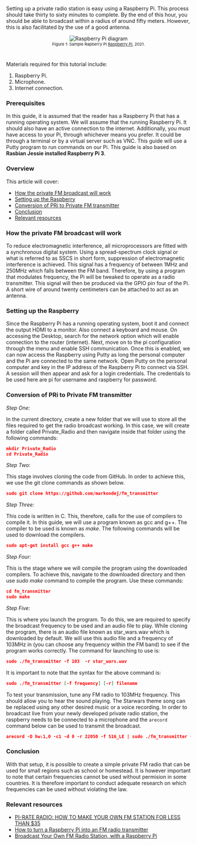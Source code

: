 Setting up a private radio station is easy using a Raspberry Pi. This process should take thirty to sixty minutes to complete. By the end of this hour, you should be able to broadcast within a radius of around fifty meters. However, this is also facilitated by the use of a good antenna. 
<div style="text-align: center; padding-bottom: 5%;">
<img style="padding: 0; margin:0;" src="/engineering-education/broadcasting-a-pirate-fm-radio-station-using-a-raspberry-pi/raspberry21.jpg" alt="Raspberry Pi diagram"><br>
<span style="font-size: 11px;">Figure 1: Sample Rapberry Pi <a href="https://unsplash.com/photos/raLeFIxXgDY">Raspberry Pi</a>, 2021.<span>
</div>

Materials required for this tutorial include:
1.	Raspberry Pi.
2.	Microphone.
3.	Internet connection.

### Prerequisites
In this guide, it is assumed that the reader has a Raspberry Pi that has a running operating system. We will assume that the running Raspberry Pi. It should also have an active connection to the internet. Additionally, you must have access to your Pi, through whichever means you prefer. It could be through a terminal or by a virtual server such as VNC. This guide will use a Putty program to run commands on our Pi. This guide is also based on **Rasbian Jessie installed Raspberry Pi 3**. 

### Overview
This article will cover:
- [How the private FM broadcast will work](#how-the-private-fm-broadcast-will-work)
- [Setting up the Raspberry](#setting-up-the-raspberry)
- [Conversion of PRi to Private FM transmitter](#conversion-of-pri-to-private-fm-transmitter)
- [Conclusion](#conclusion)
- [Relevant resources](#relevant-resources)  
  
### How the private FM broadcast will work
To reduce electromagnetic interference, all microprocessors are fitted with a synchronous digital system. Using a spread-spectrum clock signal or what is referred to as SSCS in short form, suppression of electromagnetic interference is achieved. This signal has a frequency of between 1MHz and 250MHz which falls between the FM band. Therefore, by using a program that modulates frequency, the Pi will be tweaked to operate as a radio transmitter. This signal will then be produced via the GPIO pin four of the Pi. A short wire of around twenty centimeters can be attached to act as an antenna.

### Setting up the Raspberry
Since the Raspberry Pi has a running operating system, boot it and connect the output HDMI to a monitor. Also connect a keyboard and mouse. On accessing the Desktop, search for the network option which will enable connection to the router (internet). Next, move on to the pi configuration through the menu and enable SSH communication. 
Once this is enabled, we can now access the Raspberry using Putty as long the personal computer and the Pi are connected to the same network. Open Putty on the personal computer and key in the IP address of the Raspberry Pi to connect via SSH. A session will then appear and ask for a login credentials. The credentials to be used here are pi for username and raspberry for password. 

### Conversion of PRi to Private FM transmitter
*Step One:*

In the current directory, create a new folder that we will use to store all the files required to get the radio broadcast working. In this case, we will create a folder called Private_Radio and then navigate inside that folder using the following commands:
```JSON
mkdir Private_Radio
cd Private_Radio
```
*Step Two:*

This stage involves cloning the code from GitHub. In order to achieve this, we use the git clone commands as shown below.
```JSON
sudo git clone https://github.com/markondej/fm_transmitter
```
*Step Three:*

This code is written in C. This, therefore, calls for the use of compilers to compile it. In this guide, we will use a program known as gcc and g++. The compiler to be used is known as *make*. The following commands will be used to download the compilers.
```JSON
sudo apt-get install gcc g++ make
```
*Step Four:*

This is the stage where we will compile the program using the downloaded compilers. To achieve this, navigate to the downloaded directory and then use *sudo make* command to compile the program. Use these commands:
```JSON
cd fm_transmitter
sudo make
```
*Step Five:*

This is where you launch the program. To do this, we are required to specify the broadcast frequency to be used and an audio file to play. While cloning the program, there is an audio file known as star_wars.wav which is downloaded by default. We will use this audio file and a frequency of 103MHz in (you can choose any frequency within the FM band) to see if the program works correctly. The command for launching to use is: 
```JSON
sudo ./fm_transmitter -f 103  -r star_wars.wav
```
It is important to note that the syntax for the above command is: 
```JSON
sudo ./fm_transmitter [-f frequency] [-r] filename
```
To test your transmission, tune any FM radio to 103MHz frequency. This should allow you to hear the sound playing. The Starwars theme song can be replaced using any other desired music or a voice recording. 
In order to broadcast live from your newly developed private radio station, the raspberry needs to be connected to a microphone and the `arecord` command below can be used to transmit the broadcast. 
```JSON
arecord -D hw:1,0 -c1 -d 0 -r 22050 -f S16_LE | sudo ./fm_transmitter -f 103 -
```

### Conclusion
With that setup, it is possible to create a simple private FM radio that can be used for small regions such as school or homestead. It is however important to note that certain frequencies cannot be used without permision in some countries. It is therefore important to conduct adequate research on which frequencies can be used without violating the law.

### Relevant resources
- [PI-RATE RADIO: HOW TO MAKE YOUR OWN FM STATION FOR LESS THAN $35](https://www.theverge.com/2019/11/26/20981630/raspberry-pi-pirate-radio-fm-station-35-dollars-diy)
- [How to turn a Raspberry Pi into an FM radio transmitter](https://www.networkworld.com/article/2999977/how-to-turn-a-raspberry-pi-into-an-fm-radio-transmitter.html)
- [Broadcast Your Own FM Radio Station, with a Raspberry Pi](https://www.makeuseof.com/tag/broadcast-fm-radio-station-raspberry-pi/)
